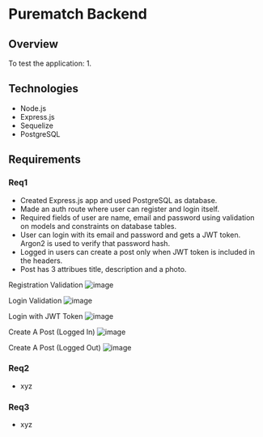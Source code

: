 # Purematch Backend

## Overview


To test the application:
1.

## Technologies
- Node.js
- Express.js
- Sequelize
- PostgreSQL


## Requirements

### Req1

- Created Express.js app and used PostgreSQL as database.
- Made an auth route where user can register and login itself. 
- Required fields of user are name, email and password using validation on models and constraints on database tables.
- User can login with its email and password and gets a JWT token. Argon2 is used to verify that password hash.
- Logged in users can create a post only when JWT token is included in the headers. 
- Post has 3 attribues title, description and a photo.

Registration Validation
![image](https://user-images.githubusercontent.com/86270564/208272756-25523b6a-eb02-4d4e-88df-5c9590f6770d.png)

Login Validation
![image](https://user-images.githubusercontent.com/86270564/208272834-805dec13-d16c-454b-aeab-c212f5132075.png)

Login with JWT Token
![image](https://user-images.githubusercontent.com/86270564/208273043-f6da1e31-9fbc-4b27-abe9-78c0fa3accab.png)


Create A Post (Logged In)
![image](https://user-images.githubusercontent.com/86270564/208273240-dd841703-a06d-4ede-bce4-59ea0fb693e9.png)

Create A Post (Logged Out)
![image](https://user-images.githubusercontent.com/86270564/208275257-159a8f7f-fcda-485d-ba61-87164671d748.png)

	
### Req2

- xyz  
	
### Req3

- xyz






